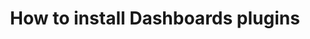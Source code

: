 ---
layout: default
title: How to install Dashboards plugins
parent: Contributor onboarding
nav_order: 10
---